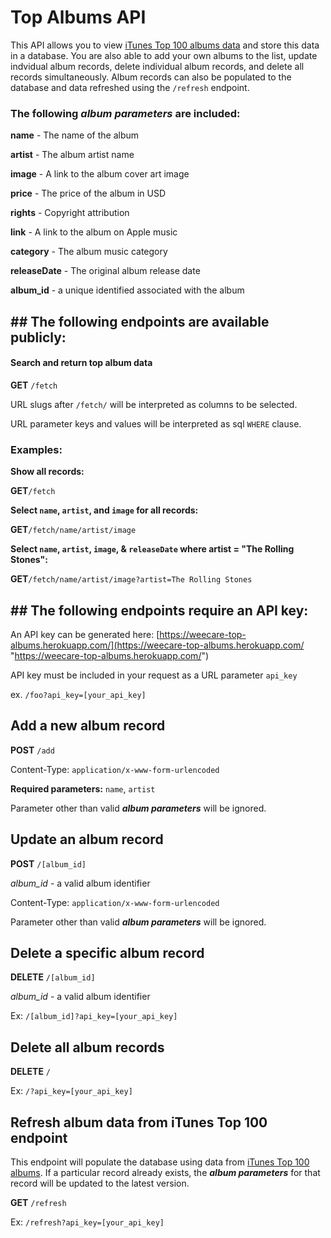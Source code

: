 # Top Albums API

This API allows you to view [iTunes Top 100 albums data](https://itunes.apple.com/us/rss/topalbums/limit=100/json "iTunes Top 100 albums data") and store this data in a database. You are also able to add your own albums to the list, update indvidual album records, delete individual album records, and delete all records simultaneously. Album records can also be populated to the database and data refreshed using the `/refresh` endpoint. 

### The following ***album parameters*** are included:

**name** - The name of the album

**artist** - The album artist name

**image** - A link to the album cover art image

**price** - The price of the album in USD

**rights** - Copyright attribution 

**link** - A link to the album on Apple music

**category** - The album music category

**releaseDate** - The original album release date

**album_id** - a unique identified associated with the album

## ## The following endpoints are available publicly:

#### Search and return top album data
**GET** `/fetch`

URL slugs after `/fetch/` will be interpreted as columns to be selected. 

URL parameter keys and values will be interpreted as sql `WHERE` clause.

### **Examples:**

**Show all records:**

**GET**`/fetch`

**Select `name`, `artist`, and `image` for all records:**

**GET**`/fetch/name/artist/image`

**Select `name`, `artist`, `image`, & `releaseDate` where artist = "The Rolling Stones":**

 **GET**`/fetch/name/artist/image?artist=The Rolling Stones`

## ## The following endpoints require an API key:

An API key can be generated here: [https://weecare-top-albums.herokuapp.com/](https://weecare-top-albums.herokuapp.com/ "https://weecare-top-albums.herokuapp.com/")

API key must be included in your request as a URL parameter `api_key`

ex. `/foo?api_key=[your_api_key]`

## Add a new album record
**POST** `/add`

Content-Type: `application/x-www-form-urlencoded`

**Required parameters:** `name`, `artist`

Parameter other than valid  ***album parameters*** will be ignored.


## Update an album record
**POST** `/[album_id]`

*album_id* - a valid album identifier

Content-Type: `application/x-www-form-urlencoded`

Parameter other than valid  ***album parameters*** will be ignored.


## Delete a specific album record
**DELETE** `/[album_id]`

*album_id* - a valid album identifier

Ex: `/[album_id]?api_key=[your_api_key]`


## Delete all album records
**DELETE** `/`

Ex: `/?api_key=[your_api_key]`


## Refresh album data from iTunes Top 100 endpoint

This endpoint will populate the database using data from [iTunes Top 100 albums](https://itunes.apple.com/us/rss/topalbums/limit=100/json "iTunes Top 100 albums"). If a particular record already exists, the  ***album parameters*** for that record will be updated to the latest version.

**GET** `/refresh`

Ex: `/refresh?api_key=[your_api_key]`